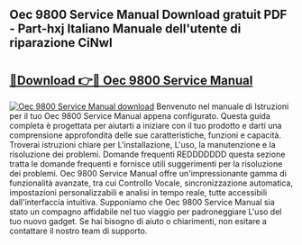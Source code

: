 ## Oec 9800 Service Manual Download gratuit PDF - Part-hxj Italiano Manuale dell'utente di riparazione CiNwI

# <h2><a href="http://dfb0hi.blite.top/?on=Oec+9800+Service+Manual">🔗Download 👉🔴 Oec 9800 Service Manual</a></h2>

[![Oec 9800 Service Manual download](https://i.imgur.com/lujVjoI.png)](http://dfb0hi.blite.top/?on=Oec+9800+Service+Manual)
Benvenuto nel manuale di Istruzioni per il tuo Oec 9800 Service Manual appena configurato. Questa guida completa è progettata per aiutarti a iniziare con il tuo prodotto e darti una comprensione approfondita delle sue caratteristiche, funzioni e capacità. Troverai istruzioni chiare per L'installazione, L'uso, la manutenzione e la risoluzione dei problemi. Domande frequenti REDDDDDDD questa sezione tratta le domande frequenti e fornisce utili suggerimenti per la risoluzione dei problemi. Oec 9800 Service Manual offre un'impressionante gamma di funzionalità avanzate, tra cui Controllo Vocale, sincronizzazione automatica, impostazioni personalizzabili e analisi in tempo reale, tutte accessibili dall'interfaccia intuitiva. Supponiamo che Oec 9800 Service Manual sia stato un compagno affidabile nel tuo viaggio per padroneggiare L'uso del tuo nuovo gadget. Se hai bisogno di aiuto o chiarimenti, non esitare a contattare il nostro team di supporto.
